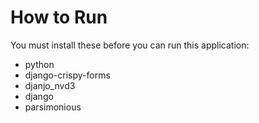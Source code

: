 # How to Run
You must install these before you can run this application:
+ python
+ django-crispy-forms
+ djanjo_nvd3
+ django
+ parsimonious